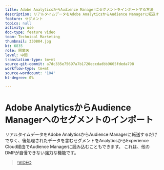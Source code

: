 ```yaml
---
title: Adobe AnalyticsからAudience Managerにセグメントをインポートする方法
description: リアルタイムデータをAdobe AnalyticsからAudience Managerに転送するだけでなく、後処理されたデータを含むセグメントをAnalyticsからExperience Cloud経由でAudience Managerに読み込むこともできます。 これは、他のDMPが自慢できない強力な機能です。
feature: セグメント
topics: null
activity: use
doc-type: feature video
team: Technical Marketing
thumbnail: 330804.jpg
kt: 6835
role: 開業医
level: 中間
translation-type: tm+mt
source-git-commit: a7dc335e75697a7b1720eccdadbb9605fdeda798
workflow-type: tm+mt
source-wordcount: '104'
ht-degree: 0%

---
```



# Adobe AnalyticsからAudience Managerへのセグメントのインポート

リアルタイムデータをAdobe AnalyticsからAudience Managerに転送するだけでなく、後処理されたデータを含むセグメントをAnalyticsからExperience Cloud経由でAudience Managerに読み込むこともできます。 これは、他のDMPが自慢できない強力な機能です。

>[!VIDEO](https://video.tv.adobe.com/v/330804/?quality=12&learn=on)
